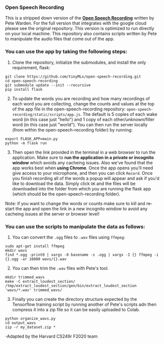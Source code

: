 ### Open Speech Recording

This is a stripped down version of the [**Open Speech Recording**](https://github.com/petewarden/open-speech-recording) written by Pete Warden. For the full version that integrates with the google cloud please see the original repository. This version is optimized to run directly on your local machine. This repository also contains scripts written by Pete to manipulate the audio files that come out of the app.  

### You can use the app by taking the following steps:

1. Clone the repository, initialize the submodules, and install the only requirement, flask:
  ```
  git clone https://github.com/tinyMLx/open-speech-recording.git
  cd open-speech-recording
  git submodule update --init --recursive
  pip install flask
  ```
2. To update the words you are recording and how many recordings of each word you are collecting, change the counts and values at the top of the app file in the open-speech-recording repository: ```open-speech-recording/static/scripts/app.js```. The default is 5 copies of each wake word (in this case just "hello") and 1 copy of each other/unknown/filler word (in this case just "world"). You can then run the server locally (from within the open-speech-recording folder) by running:
  ```
  export FLASK_APP=main.py
  python -m flask run
  ```

3. Then open the link provided in the terminal in a web browser to run the application. Make sure to **run the application in a private or incognito window** which avoids any cacheing issues. Also we've found that the app works best when **using Chrome**. Once the app opens you'll need give access to your microphone, and then you can click ```Record```. Once you finish recording all of the words a popup will appear and ask if you'd like to download the data. Simply click ```OK``` and the files will be downloaded into the folder from which you are running the flask app (which should be the open-speech-recording folder).

Note: if you want to change the words or counts make sure to kill and re-start the app and open the link in a new incognito window to avoid any cacheing issues at the server or browser level!

### You can use the scripts to manipulate the data as follows:

1. You can convert the ```.ogg``` files to ```.wav``` files using ```ffmpeg```:
  ```
  sudo apt-get install ffmpeg
  mkdir wavs
  find *.ogg -print0 | xargs -0 basename -s .ogg | xargs -I {} ffmpeg -i {}.ogg -ar 16000 wavs/{}.wav
  ```

2. You can then trim the ```.wav``` files with Pete's tool.
  ```
  mkdir trimmed_wavs
  make -C extract_loudest_section/
  /tmp/extract_loudest_section/gen/bin/extract_loudest_section 'wavs/*.wav' trimmed_wavs/
  ```
3. Finally you can create the directory structure expected by the Tensorflow training script by running another of Pete's scripts adn then compress it into a zip file so it can be easily uploaded to Colab.
  ```
  python organize_wavs.py
  cd output_wavs
  zip -r my_dataset.zip *
  ```

-Adapted by the Harvard CS249r F2020 team
